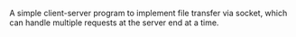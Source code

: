 A simple client-server program to implement file transfer via socket, which can handle multiple requests at the server end at a time.
